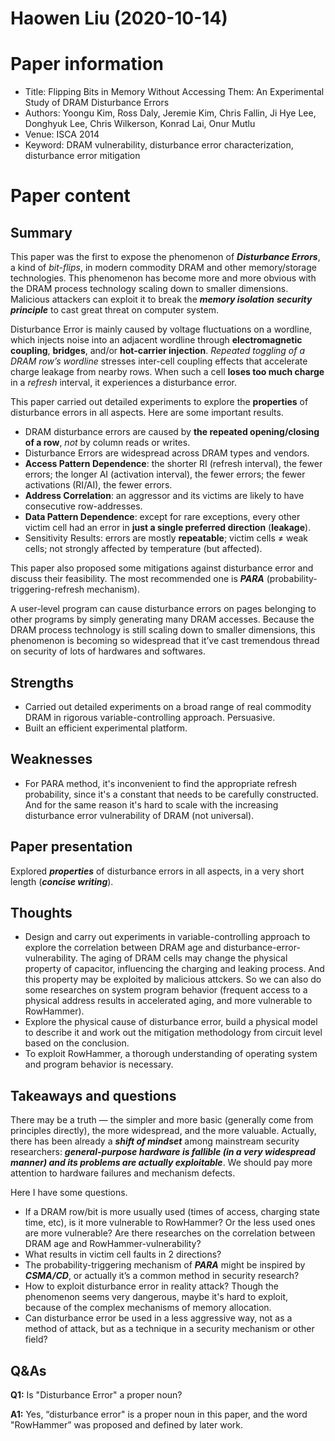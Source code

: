 # Haowen Liu (2020-10-14)

# Paper information

- Title: Flipping Bits in Memory Without Accessing Them: An Experimental Study of DRAM Disturbance Errors
- Authors: Yoongu Kim, Ross Daly, Jeremie Kim, Chris Fallin, Ji Hye Lee, Donghyuk Lee, Chris Wilkerson, Konrad Lai, Onur Mutlu
- Venue: ISCA 2014
- Keyword: DRAM vulnerability, disturbance error characterization, disturbance error mitigation

# Paper content

## Summary

This paper was the first to expose the phenomenon of ***Disturbance Errors***, a kind of *bit-flips*, in modern commodity DRAM and other memory/storage technologies. This phenomenon has become more and more obvious with the DRAM process technology scaling down to smaller dimensions. Malicious attackers can exploit it to break the ***memory isolation*** ***security principle*** to cast great threat on computer system.

Disturbance Error is mainly caused by voltage fluctuations on a wordline, which injects noise into an adjacent wordline through **electromagnetic coupling**, **bridges**, and/or **hot-carrier injection**. *Repeated toggling of a DRAM row’s wordline* stresses inter-cell coupling effects that accelerate charge leakage from nearby rows. When such a cell **loses too much charge** in a *refresh* interval, it experiences a disturbance error.

This paper carried out detailed experiments to explore the **properties** of disturbance errors in all aspects. Here are some important results.

- DRAM disturbance errors are caused by **the repeated opening/closing of a row**, *not* by column reads or writes.
- Disturbance Errors are widespread across DRAM types and vendors.
- **Access Pattern Dependence**: the shorter RI (refresh interval), the fewer errors; the longer AI (activation interval), the fewer errors; the fewer activations (RI/AI), the fewer errors.
- **Address Correlation**: an aggressor and its victims are likely to have consecutive row-addresses.
- **Data Pattern Dependence**: except for rare exceptions, every other victim cell had an error in **just a single preferred direction** (**leakage**).
- Sensitivity Results: errors are mostly **repeatable**; victim cells $\ne$ weak cells; not strongly affected by temperature (but affected).

This paper also proposed some mitigations against disturbance error and discuss their feasibility. The most recommended one is ***PARA*** (probability-triggering-refresh mechanism).

A user-level program can cause disturbance errors on pages belonging to other programs by simply generating many DRAM accesses. Because the DRAM process technology is still scaling down to smaller dimensions, this phenomenon is becoming so widespread that it’ve cast tremendous thread on security of lots of hardwares and softwares.

## Strengths

- Carried out detailed experiments on a broad range of real commodity DRAM in rigorous variable-controlling approach. Persuasive.
- Built an efficient experimental platform.

## Weaknesses

- For PARA method, it's inconvenient to find the appropriate refresh probability, since it's a constant that needs to be carefully constructed. And for the same reason it's hard to scale with the increasing disturbance error vulnerability of DRAM (not universal).

## Paper presentation

Explored ***properties*** of disturbance errors in all aspects, in a very short length (***concise writing***). 

## Thoughts

- Design and carry out experiments in variable-controlling approach to explore the correlation between DRAM age and disturbance-error-vulnerability. The aging of DRAM cells may change the physical property of capacitor, influencing the charging and leaking process. And this property may be exploited by malicious attckers. So we can also do some researches on system program behavior (frequent access to a physical address results in accelerated aging, and more vulnerable to RowHammer).
- Explore the physical cause of disturbance error, build a physical model to describe it and work out the mitigation methodology from circuit level based on the conclusion.
- To exploit RowHammer, a thorough understanding of operating system and program behavior is necessary.

## Takeaways and questions

There may be a truth — the simpler and more basic (generally come from principles directly), the more widespread, and the more valuable. Actually, there has been already a ***shift of mindset*** among mainstream security researchers: ***general-purpose hardware is fallible (in a very widespread manner) and its problems are actually exploitable***. We should pay more attention to hardware failures and mechanism defects.

Here I have some questions.

- If a DRAM row/bit is more usually used (times of access, charging state time, etc), is it more vulnerable to RowHammer? Or the less used ones are more vulnerable? Are there researches on the correlation between DRAM age and RowHammer-vulnerability?
- What results in victim cell faults in 2 directions?
- The probability-triggering mechanism of ***PARA*** might be inspired by ***CSMA/CD***, or actually it’s a common method in security research?
- How to exploit disturbance error in reality attack? Though the phenomenon seems very dangerous, maybe it's hard to exploit, because of the complex mechanisms of memory allocation.
- Can disturbance error be used in a less aggressive way, not as a method of attack, but as a technique in a security mechanism or other field?

## Q&As

**Q1:** Is "Disturbance Error" a proper noun?

**A1:** Yes, “disturbance error" is a proper noun in this paper, and the word "RowHammer” was proposed and defined by later work.